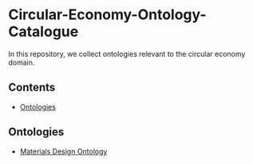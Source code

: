 # Circular-Economy-Ontology-Catalogue

In this repository, we collect ontologies relevant to the circular economy domain.

## Contents

- [Ontologies](#ontologies)

## Ontologies

- [Materials Design Ontology](https://w3id.org/mdo/full/1.1/index.html)